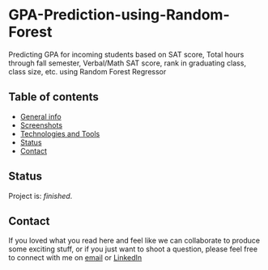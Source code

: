 # GPA-Prediction-using-Random-Forest
Predicting GPA for incoming students based on SAT score, Total hours through fall semester, Verbal/Math SAT score, rank in graduating class, class size, etc. using Random Forest Regressor

## Table of contents
* [General info](#general-info)
* [Screenshots](#screenshots)
* [Technologies and Tools](#technologies-and-tools)
* [Status](#status)
* [Contact](#contact)

## Status
Project is: _finished_.    
    
## Contact
If you loved what you read here and feel like we can collaborate to produce some exciting stuff, or if you
just want to shoot a question, please feel free to connect with me on 
<a href="mailto:manishshukla.ms18@gmail.com">email</a> or 
<a href="https://www.linkedin.com/in/manishshukla-ms/" target="_blank">LinkedIn</a>
